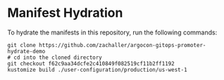 # Manifest Hydration

To hydrate the manifests in this repository, run the following commands:

```shell
git clone https://github.com/zachaller/argocon-gitops-promoter-hydrate-demo
# cd into the cloned directory
git checkout f62c9aa34dcfe2c410849f082519cf11b2ff1192
kustomize build ./user-configuration/production/us-west-1
```
